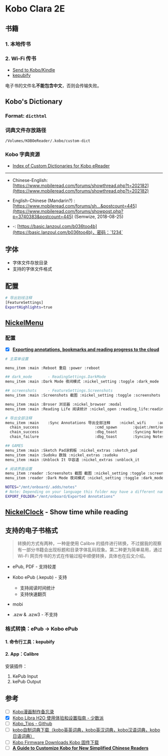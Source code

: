 # Kobo Clara 2E

## 书籍

### 1. 本地传书

### 2. Wi-Fi 传书

-   [Send to Kobo/Kindle](https://send.djazz.se/)
-   [kepubify](https://pgaskin.net/kepubify/)

电子书的文件名**不能包含中文**，否则会传输失败。

## Kobo's Dictionary

### Format: `dicthtml`

### 词典文件存放路径

`/Volumes/KOBOeReader/.kobo/custom-dict`

### Kobo 字典资源

-   [Index of Custom Dictionaries for Kobo eReader](https://www.mobileread.com/forums/showthread.php?t=232883)

---

-   Chinese-English: [https://www.mobileread.com/forums/showthread.php?t=202182](https://www.mobileread.com/forums/showthread.php?t=202182)

-   English-Chinese (Mandarin?) : [https://www.mobileread.com/forums/sh...&postcount=445](https://www.mobileread.com/forums/showpost.php?p=3740383&postcount=445) (Semwize, 2018-08-25)
-   -: [https://basic.lanzoul.com/b036too4b](https://basic.lanzoul.com/b036too4b)，密码：`1234`

## 字体

-   字体文件存放目录
-   支持的字体文件格式

## 配置

```sh title="/Volumes/KOBOeReader/.kobo/Kobo/Kobo eReader.conf"
# 导出划线注释
[FeatureSettings]
ExportHighlights=true
```

## [NickelMenu](https://pgaskin.net/NickelMenu/)

### 配置

-   [x] [**Exporting annotations, bookmarks and reading progress to the cloud**](https://www.mobileread.com/forums/showthread.php?t=349637)

```sh title="/Volumes/KOBOeReader/.adds/nm/config"
# 主菜单设置

menu_item :main :Reboot 重启 :power :reboot

## dark_mode       - ReadingSettings.DarkMode
menu_item :main :Dark Mode 夜间模式 :nickel_setting :toggle :dark_mode

## screenshots     - FeatureSettings.Screenshots
menu_item :main :Screenshots 截图 :nickel_setting :toggle :screenshots

menu_item :main :Broser 浏览器 :nickel_browser :modal
menu_item :main :Reading Life 阅读统计 :nickel_open :reading_life:reading_life

# 导出全部注释
menu_item :main    :Sync Annotations 导出全部注释    :nickel_wifi     :autoconnect
  chain_success                         :cmd_spawn       :quiet:/mnt/onboard/.adds/notes/notes.sh
  chain_success                         :dbg_toast       :Syncing Notes 导出成功
  chain_failure                         :dbg_toast       :Syncing Notes 导出失败

## GAMES
menu_item :main :Sketch Pad涂鸦板 :nickel_extras :sketch_pad
menu_item :main :Sudoku 数独 :nickel_extras :sudoku
menu_item :main :Unblock It 华容道 :nickel_extras :unblock_it

# 阅读界面设置
menu_item :reader :Screenshots 截图 截图 :nickel_setting :toggle :screenshots
menu_item :reader :Dark Mode 夜间模式 :nickel_setting :toggle :dark_mode
```

``` sh title="/Volumes/KOBOeReader/.adds/notes/notes.sh"
NOTES="/mnt/onboard/.adds/notes"
# Note: Depending on your language this folder may have a different name
EXPORT_FOLDER="/mnt/onboard/Exported Annotations"
```

## [NickelClock](https://github.com/shermp/NickelClock) - Show time while reading



## 支持的电子书格式

>   转换的方式有两种，一种是使用 Calibre 的插件进行转换，不过据我的观察有一部分书籍会出现标题和目录字体乱码现象。第二种更为简单易用，通过 Wi-Fi 网页传书的方式在传输过程中顺便转换，具体也在后文介绍。

*   ePub, PDF - 支持较差
*   Kobo ePub (.kepub) - 支持
    *   支持阅读时间统计
    *   支持快速翻页

*   mobi
*   .azw & .azw3 - 不支持

### 格式转换：ePub -> Kobo ePub

#### 1. 命令行工具：kepubify

#### 2. App：Calibre

安装插件：

1.   KePub Input 
2.   kePub Output

## 参考

-   [ ] [Kobo漫画制作备忘录](https://www.douban.com/note/819353316/)
-   [x] [Kobo Libra H2O 使用体验和设置指南 - 少数派](https://sspai.com/post/78528)
-   [ ] [Kobo_Tips - Github](https://github.com/Megumi-B/Kobo_Tips)
-   [ ] [kobo自制词典下载（kobo英英词典，kobo英汉词典，kobo汉语词典，kobo日语词典）](https://do1024.com/archives/1093/)
-   [ ] [Kobo Firmware Downloads Kobo 固件下载](https://pgaskin.net/KoboStuff/kobofirmware.html)
-   [ ] [**A Guide to Customize Kobo for New Simplified Chinese Readers**](https://www.mobileread.com/forums/showthread.php?t=339630)